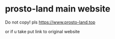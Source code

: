 # prosto-land main website 

Do not copy!
pls
https://www.prosto-land.top

or if u take 
put link to original website
